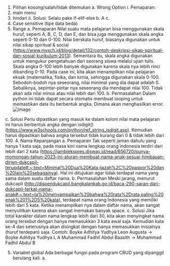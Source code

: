 1.	Pilihan kosong/salah/tidak ditemukan
a.	Wrong Option
i.	Pemaparan: 
1.	main menu
2.	hindari
ii.	Solusi: Selalu pake if-elif-else
b.	A
c.	
2.	Case sensitive (tipe data beda)
3.	Range
a.	Pemaparan
Nilai suatu mata pelajaran bisa menggunakan skala huruf, seperti A, B, C, D, dan E, dan bisa juga menggunakan skala angka seperti 0-10 dan 0-100.
Nilai berskala huruf, biasanya digunakan untuk nilai sikap spiritual & social (https://www.mysch.id/blog/detail/132/contoh-deskripsi-sikap-spiritual-dan-sosial-kurikulum-2013). Sementara itu, skala angka digunakan untuk mengukur pengetahuan dari seorang siswa melalui ujian tulis. Skala angka 0-100 lebih banyak digunakan karena skala nya lebih rinci dibanding 0-10.
Pada case ini, kita akan menampilkan nilai pelajaran eksak (matematika, fisika, dan kimia, sehingga digunakan skala 0-100. Sebodoh-bodoh nya seseorang, nilai minimal yang dia dapat adalah 0. Sebaliknya, sepintar-pintar nya seseorang dia mendapat nilai 100. Tidak akan ada nilai minus atau nilai lebih dari 100.
b.	Permasalahan
Dalam python ini tidak dapat secara otomatis membuat looping untuk memastikan data itu berbentuk angka. Dimana akan menghasilkan error.
 ![image](https://github.com/nsslgg/Capstone1Medium/assets/121706256/ee025b05-f145-4a90-bc84-75a7818bbe3b)

c.	Solusi
Perlu dipastikan yang masuk ke dalam kolom nilai mata pelajaran ini harus berbentuk angka dengan isdigit() (https://www.w3schools.com/python/ref_string_isdigit.asp). Kemudian harus dipastikan bahwa angka tersebut tidak kurang dari 0 & tidak lebih dari 100.
4.	Nama Kepanjangan
a.	Pemaparan
Tak seperti jaman dahulu yang hanya 1 kata saja, pada masa kini nama lengkap orang indonesia terdiri dari lebih dari 2 kata (https://jambiekspres.disway.id/read/656720/punya-momongan-tahun-2023-ini-aturan-membuat-nama-anak-sesuai-himbauan-dirjen-dukcapil-terupdate#:~:text=Minimal%20Dua%20Kata,ijazah%2C%20paspor%20dan%20lain%20sebagainya). Hal ini ditujukan agar tidak terdapat nama yang sama dalam suatu daftar nama.
b.	Permasalahan
Meski jarang, menurut dukcapil (http://dispendukcapil.bangkalankab.go.id/baca-290-saran-dari-dukcapil-terkat-nama-anak#:~:text=Ia%20menyampaikan%20bahwa%20rata%2Drata,paling%20enak%201%2D5%20kata), terdapat nama orang Indonesia yang memiliki lebih dari 5 kata. Ketika menampilkan nya dalam daftar nama, akan sangat menyulitkan karena akan sangat memakan banyak space.
c.	Solusi
Jika total karakter dalam nama lengkap lebih dari 30, kita akan menyingkat nama orang tersebut dengan hanya memasukkan 3 kata awal saja. Kemudian kata ke-4 dan seterusnya akan disingkat dengan hanya memasukkan inisialnya (huruf terdepan) saja.
Contoh: 
Boyke Adhitya Yudhya Leon Augusta -> Boyke Adhitya Yudhya L A
Muhammad Fadhil Abdul Baasith -> Muhammad Fadhil Abdul B

5.	Variabel global
Ada berbagai fungsi pada program CRUD yang dipanggil berulang kali.
a.	
